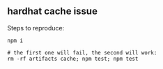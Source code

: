 ## hardhat cache issue

Steps to reproduce:

```
npm i

# the first one will fail, the second will work:
rm -rf artifacts cache; npm test; npm test

```
